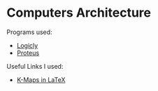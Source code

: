 # Computers Architecture
Programs used: 
  * [Logicly](https://logic.ly/)
  * [Proteus](https://www.labcenter.com/education/)
  
Useful Links I used:
  * [K-Maps in LaTeX](https://tex.stackexchange.com/questions/140567/drawing-karnaughs-maps-in-latex)
